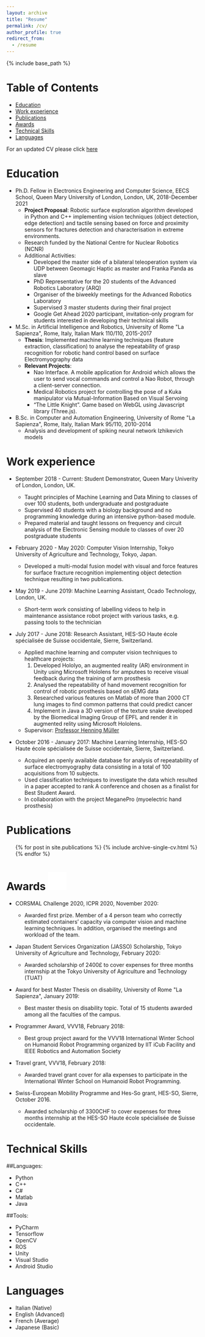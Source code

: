 ```yaml
---
layout: archive
title: "Resume"
permalink: /cv/
author_profile: true
redirect_from:
  - /resume
---
```


{% include base_path %}

# Table of Contents
- [Education](#education)
- [Work experience](#work-experience)
- [Publications](#publications)
- [Awards](#awards)
- [Technical Skills](#technical-skills)
- [Languages](#languages)


For an updated CV please click [here](https://www.dropbox.com/s/jfifkmryddqmnb8/Resume_FrancescaPalermo.pdf?dl=0)

Education
======
* Ph.D. Fellow in Electronics Engineering and Computer Science, EECS School, Queen Mary University of London, London, UK, 2018-December 2021
  * **Project Proposal**: Robotic surface exploration algorithm developed in Python and C++ implementing vision techniques (object detection, edge detection) and tactile sensing based on force and proximity sensors for fractures detection and characterisation in extreme environments. 
  * Research funded by the National Centre for Nuclear Robotics (NCNR)
  * Additional Activities:
    * Developed the master side of a bilateral teleoperation system via UDP between Geomagic Haptic as master and Franka Panda as slave
    * PhD Representative for the 20 students of the Advanced Robotics Laboratory (ARQ)
	* Organiser of the biweekly meetings for the Advanced Robotics Laboratory
	* Supervised 3 master students during their final project
	* Google Get Ahead 2020 participant, invitation-only program for students interested in developing their technical skills
* M.Sc. in Artificial Intelligence and Robotics, University of Rome "La Sapienza", Rome, Italy, Italian Mark 110/110, 2015-2017
  * **Thesis**: Implemented machine learning techniques (feature extraction, classification) to analyse the repeatability of grasp recognition for robotic hand control based on surface Electromyography data
  * **Relevant Projects**: 
    * Nao Interface. A mobile application for Android which allows the user to send vocal commands and control a Nao Robot, through a client-server connection. 
	* Medical Robotics project for controlling the pose of a Kuka manipulator via Mutual-Information Based on Visual Servoing
    * “The Little Knight”. Game based on WebGL using Javascript library (Three.js).
* B.Sc. in Computer and Automation Engineering, University of Rome "La Sapienza", Rome, Italy, Italian Mark 95/110, 2010-2014
  * Analysis and development of spiking neural network Izhikevich models


Work experience
======
* September 2018 - Current: Student Demonstrator, Queen Mary Univerity of London, London, UK.
  * Taught  principles of Machine Learning and Data Mining to classes of over 100 students, both undergraduate and postgraduate
  * Supervised 40 students with a biology background and no programming knowledge during an intensive python-based module.
  * Prepared material and taught lessons on frequency and circuit analysis of the Electronic Sensing module to classes of over 20 postgraduate students

* February 2020 - May 2020: Computer Vision Internship, Tokyo University of Agriculture and Technology, Tokyo, Japan.
  * Developed a multi-modal fusion model with visual and force features for surface fracture recognition implementing object detection technique resulting in two publications.

* May 2019 - June 2019: Machine Learning Assistant, Ocado Technology, London, UK.
  * Short-term work consisting of labelling videos to help in maintenance assistance robot project with various tasks, e.g. passing tools to the technician

* July 2017 - June 2018: Research Assistant, HES-SO Haute école spécialisée de Suisse occidentale, Sierre, Switzerland.
  * Applied machine learning and computer vision techniques to healthcare projects: 
    1. Developed Hololyo, an augmented reality (AR) environment in Unity using Microsoft Hololens for amputees to receive visual feedback during the training of arm prosthesis 
    2. Analysed the repeatability of hand movement recognition for control of robotic prosthesis based on sEMG data
    3. Researched various features on Matlab of more than 2000 CT lung images to find common patterns that could predict cancer
    4. Implement in Java a 3D version of the texture snake developed by the Biomedical Imaging Group of EPFL and render it in augmented relity using Microsoft Hololens.
  * Supervisor: [Professor Henning Müller](https://www.hevs.ch/en/rad-institutes/institute-of-information-systems/collaborateurs/professor-uas/muller-1609)

* October 2016 - January 2017: Machine Learning Internship, HES-SO Haute école spécialisée de Suisse occidentale, Sierre, Switzerland.
  * Acquired an openly available database for analysis of repeatability of surface electromyography data consisting in a total of 100 acquisitions from 10 subjects. 
  * Used classification techniques to investigate the data which resulted in a paper accepted to rank A conference and chosen as a finalist for Best Student Award. 
  * In collaboration with the project MeganePro (myoelectric hand prosthesis)


Publications
======
  <ul>{% for post in site.publications %}
    {% include archive-single-cv.html %}
  {% endfor %}</ul>
  
Awards ![award](https://github.com/francescapalermo/francescapalermo.github.io/blob/master/images/cv/368.png?raw=true)
======
* CORSMAL Challenge 2020, ICPR 2020, November 2020:
  * Awarded first prize. Member of a 4 person team who correctly estimated containers’ capacity via computer vision and machine learning techniques. In addition, organised the meetings and workload of the team.

* Japan Student Services Organization (JASSO) Scholarship, Tokyo University of Agriculture and Technology, February 2020: 
  * Awarded scholarship of 2400£ to cover expenses for three months internship at the Tokyo University of Agriculture and Technology (TUAT)

* Award for best Master Thesis on disability, University of Rome "La Sapienza", January 2019:
  * Best master thesis on disability topic. Total of 15 students awarded among all the faculties of the campus.

* Programmer Award, VVV18, February 2018:
  * Best group project award for the VVV18 International Winter School on Humanoid Robot Programming organized by IIT iCub Facility and IEEE Robotics and Automation Society

* Travel grant, VVV18, February 2018:
  * Awarded travel grant cover for alla expenses to participate in the International Winter School on Humanoid Robot Programming.

* Swiss-European Mobility Programme and Hes-So grant, HES-SO, Sierre, October 2016.
  * Awarded scholarship of 3300CHF to cover expenses for three months internship at the HES-SO Haute école spécialisée de Suisse occidentale.

Technical Skills 
======
##Languages:
* Python
* C++
* C#
* Matlab
* Java

##Tools:
* PyCharm
* Tensorflow
* OpenCV
* ROS
* Unity
* Visual Studio
* Android Studio

Languages
======
* Italian (Native)
* English (Advanced)
* French (Average)
* Japanese (Basic)
  
